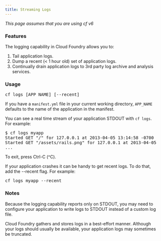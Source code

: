 ```yaml
---
title: Streaming Logs
---
```


_This page assumes that you are using cf v6_

### Features

The logging capability in Cloud Foundry allows you to:

1. Tail application logs.
1. Dump a recent (< 1 hour old) set of application logs.
1. Continually drain application logs to 3rd party log archive and analysis services.

### Usage

<pre class="terminal">
cf logs [APP_NAME] [--recent]
</pre>

If you have a `manifest.yml` file in your current working directory, `APP_NAME` defaults to the
name of the application in the manifest.

You can see a real time stream of your application STDOUT with `cf logs`. For example:

<pre class="terminal">
$ cf logs myapp
Started GET "/" for 127.0.0.1 at 2013-04-05 13:14:58 -0700
Started GET "/assets/rails.png" for 127.0.0.1 at 2013-04-05 13:14:58 -0700
...
</pre>

To exit, press Ctrl-C (^C).

If your application crashes it can be handy to get recent logs.
To do that, add the --recent flag. For example:

<pre class="terminal">
cf logs myapp --recent
</pre>

### Notes

Because the logging capability reports only on STDOUT, you may need to configure your application
to write logs to STDOUT instead of a custom log file.

Cloud Foundry gathers and stores logs in a best-effort manner.
Although your logs should usually be available, your application logs may sometimes be truncated.
